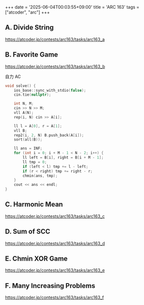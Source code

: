 +++
date = '2025-06-04T00:03:55+09:00'
title = 'ARC 163'
tags = ["atcoder", "arc"]
+++
## A. Divide String

<https://atcoder.jp/contests/arc163/tasks/arc163_a>

## B. Favorite Game

<https://atcoder.jp/contests/arc163/tasks/arc163_b>

自力 AC

```cpp
void solve() {
    ios_base::sync_with_stdio(false);
    cin.tie(nullptr);

    int N, M;
    cin >> N >> M;
    vll A(N);
    rep(i, N) cin >> A[i];

    ll l = A[0], r = A[1];
    vll B;
    rep2(i, 2, N) B.push_back(A[i]);
    sort(all(B));

    ll ans = INF;
    for (int i = 0; i + M - 1 < N - 2; i++) {
        ll left = B[i], right = B[i + M - 1];
        ll tmp = 0;
        if (left < l) tmp += l - left;
        if (r < right) tmp += right - r;
        chmin(ans, tmp);
    }
    cout << ans << endl;
}
```

## C. Harmonic Mean

<https://atcoder.jp/contests/arc163/tasks/arc163_c>

## D. Sum of SCC

<https://atcoder.jp/contests/arc163/tasks/arc163_d>

## E. Chmin XOR Game

<https://atcoder.jp/contests/arc163/tasks/arc163_e>

## F. Many Increasing Problems

<https://atcoder.jp/contests/arc163/tasks/arc163_f>
